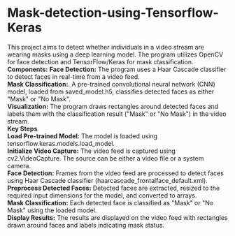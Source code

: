 # Mask-detection-using-Tensorflow-Keras
This project aims to detect whether individuals in a video stream are wearing masks using a deep learning model. The program utilizes OpenCV for face detection and TensorFlow/Keras for mask classification.<br>
<b>Components:</b>
<b>Face Detection:</b> The program uses a Haar Cascade classifier to detect faces in real-time from a video feed.<br>
<b>Mask Classification:</b>. A pre-trained convolutional neural network (CNN) model, loaded from saved_model.h5, classifies detected faces as either "Mask" or "No Mask".
<br><b>Visualization:</b> The program draws rectangles around detected faces and labels them with the classification result ("Mask" or "No Mask") in the video stream.
<br><b>Key Steps</b>
<br><b>Load Pre-trained Model:</b> The model is loaded using tensorflow.keras.models.load_model.
<br><b>Initialize Video Capture:</b> The video feed is captured using cv2.VideoCapture. The source can be either a video file or a system camera.
<br><b>Face Detection:</b> Frames from the video feed are processed to detect faces using Haar Cascade classifier (haarcascade_frontalface_default.xml).
<br><b>Preprocess Detected Faces:</b> Detected faces are extracted, resized to the required input dimensions for the model, and converted to arrays.
<br><b>Mask Classification:</b> Each detected face is classified as "Mask" or "No Mask" using the loaded model.
<br><b>Display Results:</b> The results are displayed on the video feed with rectangles drawn around faces and labels indicating mask status.
